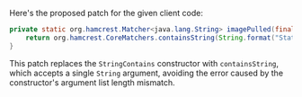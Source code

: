 Here's the proposed patch for the given client code:

```java
private static org.hamcrest.Matcher<java.lang.String> imagePulled(final java.lang.String image) {
    return org.hamcrest.CoreMatchers.containsString(String.format("Status: Downloaded newer image for %s", image));
}
```

This patch replaces the `StringContains` constructor with `containsString`, which accepts a single `String` argument, avoiding the error caused by the constructor's argument list length mismatch.